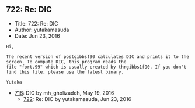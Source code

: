 ## 722: Re: DIC

- Title: 722: Re: DIC
- Author: yutakamasuda
- Date: Jun 23, 2016

```
Hi,

The recent version of postgibbsf90 calculates DIC and prints it to the screen. To compute DIC, this program reads the
file "fort.99" which is usually created by thrgibbs1f90. If you don't find this file, please use the latest binary.

Yutaka
```

- [716](0716.md): DIC by mh_gholizadeh, May 19, 2016
    - [722](0722.md): Re: DIC by yutakamasuda, Jun 23, 2016
